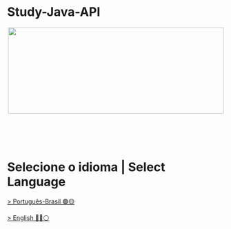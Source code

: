 # Study-Java-API
<div align="center"><img decoding="async" loading="lazy" width="500" height="200" src="https://www.pointspay.com/images/Group_3138.png"></div>
</br>
</br>
</br>
</br>

# Selecione o idioma | Select Language

[> Português-Brasil 🟢🟡](https://github.com/LuanTMoura/Study-Java-API/blob/main/README%20PT-BR.md)

[> English 🔵🔴⚪](https://github.com/LuanTMoura/Study-Java-API/blob/main/README%20EN.md)

